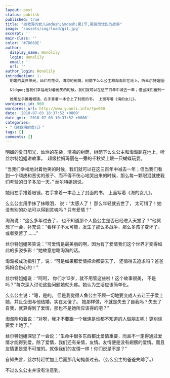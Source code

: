```yaml
---
layout: post
status: publish
published: true
title: "拯救海的女儿&mdash;&mdash;第1节,美丽而忧伤的故事"
image: '/assets/img/load/git.jpg'
excerpt: ''
main-class: ''
color: '#7D669E'
author:
  display_name: Honolily
  login: Honolily
  email: ''
  url: ''
author_login: Honolily
introduction: |-
  明媚的夏日阳光，灿烂的花朵，清凉的树荫，树荫下么么公主和淘淘趴在地上，听丝尔特姐姐讲故事。&nbsp; 超级拉姆玛丽在一旁的千秋架上跟一只蝴蝶玩耍。

  &ldquo;当我们幸福地对着他笑的时候，我们就可以在这三百年中减去一年；但当我们看到一个顽皮和恶劣的孩子、而不得不伤心地哭出来的时候，那么每一颗眼泪就使我们考验的日子多加一天。&rdquo; 丝尔特姐姐说。

  她用左手推着眼镜，右手拿着一本合上了封面的书， 上面写着《海的女儿》。
wordpress_id: 960
wordpress_url: http://www.yuanli.info/?p=960
date: '2010-07-03 18:37:52 +0800'
date_gmt: '2010-07-03 10:37:52 +0800'
categories:
- "《拯救海的女儿》"
tags: []
comments: []
---
```

明媚的夏日阳光，灿烂的花朵，清凉的树荫，树荫下么么公主和淘淘趴在地上，听丝尔特姐姐讲故事。&nbsp; 超级拉姆玛丽在一旁的千秋架上跟一只蝴蝶玩耍。

&ldquo;当我们幸福地对着他笑的时候，我们就可以在这三百年中减去一年；但当我们看到一个顽皮和恶劣的孩子、而不得不伤心地哭出来的时候，那么每一颗眼泪就使我们考验的日子多加一天。&rdquo; 丝尔特姐姐说。

她用左手推着眼镜，右手拿着一本合上了封面的书， 上面写着《海的女儿》。

么么公主用手抹了抹眼泪， 说：&ldquo;太感人了！ 那么年轻就去世了， 太可惜了！她没有别的办法可以得到灵魂吗？只有爱情？&rdquo;

淘淘说：&ldquo;这么多年过去了， 也不知道那个人鱼公主是否已经进入天堂了？&rdquo;他冥想了一会，补充说：&ldquo;看样子不太可能，发生了那么多战争，那么多孩子变坏了，或者受苦了.......&rdquo;

丝尔特姐姐笑笑说：&ldquo;可爱情是最美丽的啊，因为有了爱情我们这个世界才变得如此的多姿多彩！&rdquo;她故意忽略淘淘的话。

淘淘被成功指引了，说：&ldquo;可是如果那爱情把命都要去了， 还值得去追求吗？爸爸妈妈会伤心的！&rdquo;

丝尔特姐姐说：&ldquo;呵呵， 你们才13岁，就不用管这些啦！这个故事很美， 不是吗？&rdquo;每次深入讨论这些问题她就头疼。她认为生活应该简单化。

么么公主说：&ldquo;嗯，是的。 但是我觉得人鱼公主不顾一切地要变成人去让王子爱上她，并且企图与他结婚，实在太傻了。 她那样做，不就是失去了自我吗？失去了自我，就算得到了爱情，那也不是她所应该得的吧？&rdquo;

淘淘附和着说：&ldquo;对呀，我才不要跟一个我连是谁都不知道的人做朋友呢！更别谈要爱上她了。&rdquo;

丝尔特姐姐深思了一会说：&ldquo;生命中很多东西都比爱情重要，而且不一定得通过爱情才能得到爱。除了爱情，我们还有亲情，友情。友情便是没有翅膀的爱情。而且友情更是坚不可摧的。就像我们的友情一样！你们说是不是？&rdquo;

自知失言，丝尔特赶忙加上后面那几句掩盖过去。（么么公主的爸爸失踪了。）

不过么么公主并没有注意到。

